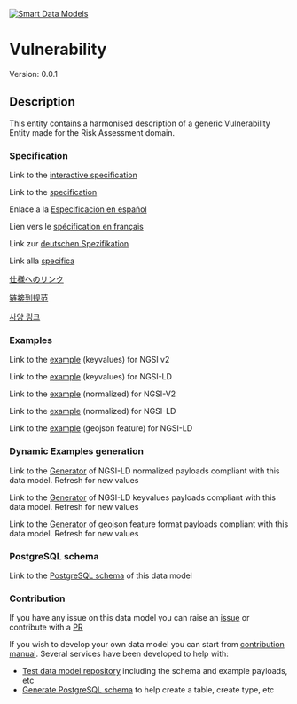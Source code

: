 [![Smart Data Models](https://smartdatamodels.org/wp-content/uploads/2022/01/SmartDataModels_logo.png "Logo")](https://smartdatamodels.org)
# Vulnerability
Version: 0.0.1

## Description 

This entity contains a harmonised description of a generic Vulnerability Entity made for the Risk Assessment domain.
### Specification

Link to the [interactive specification](https://swagger.lab.fiware.org/?url=https://smart-data-models.github.io/dataModel.RiskManagement/Vulnerability/swagger.yaml)

Link to the [specification](https://github.com/smart-data-models/dataModel.RiskManagement/blob/master/Vulnerability/doc/spec.md)

Enlace a la [Especificación en español](https://github.com/smart-data-models/dataModel.RiskManagement/blob/master/Vulnerability/doc/spec_ES.md)

Lien vers le [spécification en français](https://github.com/smart-data-models/dataModel.RiskManagement/blob/master/Vulnerability/doc/spec_FR.md)

Link zur [deutschen Spezifikation](https://github.com/smart-data-models/dataModel.RiskManagement/blob/master/Vulnerability/doc/spec_DE.md)

Link alla [specifica](https://github.com/smart-data-models/dataModel.RiskManagement/blob/master/Vulnerability/doc/spec_IT.md)

[仕様へのリンク](https://github.com/smart-data-models/dataModel.RiskManagement/blob/master/Vulnerability/doc/spec_JA.md)

[链接到规范](https://github.com/smart-data-models/dataModel.RiskManagement/blob/master/Vulnerability/doc/spec_ZH.md)

[사양 링크](https://github.com/smart-data-models/dataModel.RiskManagement/blob/master/Vulnerability/doc/spec_KO.md)
### Examples

Link to the [example](https://smart-data-models.github.io/dataModel.RiskManagement/Vulnerability/examples/example.json) (keyvalues) for NGSI v2

Link to the [example](https://smart-data-models.github.io/dataModel.RiskManagement/Vulnerability/examples/example.jsonld) (keyvalues) for NGSI-LD

Link to the [example](https://smart-data-models.github.io/dataModel.RiskManagement/Vulnerability/examples/example-normalized.json) (normalized) for NGSI-V2

Link to the [example](https://smart-data-models.github.io/dataModel.RiskManagement/Vulnerability/examples/example-normalized.jsonld) (normalized) for NGSI-LD

Link to the [example](https://smart-data-models.github.io/dataModel.RiskManagement/Vulnerability/examples/example-geojsonfeature.json) (geojson feature) for NGSI-LD
### Dynamic Examples generation

Link to the [Generator](https://smartdatamodels.org/extra/ngsi-ld_generator.php?schemaUrl=https://raw.githubusercontent.com/smart-data-models/dataModel.RiskManagement/master/Vulnerability/schema.json&email=info@smartdatamodels.org) of NGSI-LD normalized payloads compliant with this data model. Refresh for new values

Link to the [Generator](https://smartdatamodels.org/extra/ngsi-ld_generator_keyvalues.php?schemaUrl=https://raw.githubusercontent.com/smart-data-models/dataModel.RiskManagement/master/Vulnerability/schema.json&email=info@smartdatamodels.org) of NGSI-LD keyvalues payloads compliant with this data model. Refresh for new values

Link to the [Generator](https://smartdatamodels.org/extra/geojson_features_generator.php?schemaUrl=https://raw.githubusercontent.com/smart-data-models/dataModel.RiskManagement/master/Vulnerability/schema.json&email=info@smartdatamodels.org) of geojson feature format payloads compliant with this data model. Refresh for new values
### PostgreSQL schema

Link to the [PostgreSQL schema](https://github.com/smart-data-models/dataModel.RiskManagement/blob/master/Vulnerability/schema.sql) of this data model
### Contribution

 If you have any issue on this data model you can raise an [issue](https://github.com/smart-data-models/dataModel.RiskManagement/issues)  or contribute with a [PR](https://github.com/smart-data-models/dataModel.RiskManagement/pulls)

 If you wish to develop your own data model you can start from [contribution manual](https://bit.ly/contribution_manual). Several services have been developed to help with: 
 - [Test data model repository](https://smartdatamodels.org/index.php/data-models-contribution-api/) including the schema and example payloads, etc
 - [Generate PostgreSQL schema](https://smartdatamodels.org/index.php/sql-service/) to help create a table, create type, etc